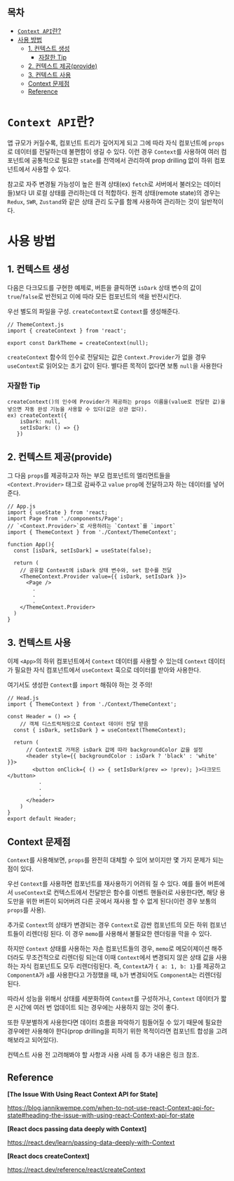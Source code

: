 <h2>목차</h2>

- [`Context API`란?](#context-api란)
- [사용 방법](#사용-방법)
  - [1. 컨텍스트 생성](#1-컨텍스트-생성)
    - [자잘한 Tip](#자잘한-tip)
  - [2. 컨텍스트 제공(provide)](#2-컨텍스트-제공provide)
  - [3. 컨텍스트 사용](#3-컨텍스트-사용)
  - [Context 문제점](#context-문제점)
  - [Reference](#reference)

# `Context API`란?

앱 규모가 커질수록, 컴포넌트 트리가 깊어지게 되고 그에 따라 자식 컴포넌트에 `props`로 데이터를 전달하는데 불편함이 생길 수 있다. 이런 경우 `Context`를 사용하여 여러 컴포넌트에 공통적으로 필요한 `state`를 전역에서 관리하여 prop drilling 없이 하위 컴포넌트에서 사용할 수 있다.

참고로 자주 변경될 가능성이 높은 원격 상태(ex) `fetch`로 서버에서 불러오는 데이터들)보다 UI 로컬 상태를 관리하는데 더 적합하다. 원격 상태(remote state)의 경우는 `Redux`, `SWR`, `Zustand`와 같은 상태 관리 도구를 함께 사용하여 관리하는 것이 일반적이다.

# 사용 방법

## 1. 컨텍스트 생성

다음은 다크모드를 구현한 예제로, 버튼을 클릭하면 `isDark` 상태 변수의 값이 `true`/`false`로 반전되고 이에 따라 모든 컴포넌트의 색을 반전시킨다.

우선 별도의 파일을 구성. `createContext`로 `Context`를 생성해준다.

```
// ThemeContext.js
import { createContext } from 'react';

export const DarkTheme = createContext(null);
```

`createContext` 함수의 인수로 전달되는 값은 `Context.Provider`가 없을 경우 `useContext`로 읽어오는 초기 값이 된다. 별다른 목적이 없다면 보통 `null`을 사용한다

### 자잘한 Tip

```
createContext()의 인수에 Provider가 제공하는 props 이름을(value로 전달한 값)을 넣으면 자동 완성 기능을 사용할 수 있다(값은 상관 없다).
ex) createContext({
    isDark: null,
    setIsDark: () => {}
   })
```

## 2. 컨텍스트 제공(provide)

그 다음 `props`를 제공하고자 하는 부모 컴포넌트의 엘리먼트들을 `<Context.Provider>` 태그로 감싸주고 `value` `prop`에 전달하고자 하는 데이터를 넣어준다.

```
// App.js
import { useState } from 'react;
import Page from './components/Page';
// `<Context.Provider>`로 사용하려는 `Context`를 `import`
import { ThemeContext } from './Context/ThemeContext';

function App(){
  const [isDark, setIsDark] = useState(false);

  return (
    // 공유할 Context에 isDark 상태 변수와, set 함수를 전달
    <ThemeContext.Provider value={{ isDark, setIsDark }}>
      <Page />
        .
        .
        .
    </ThemeContext.Provider>
  )
}
```

## 3. 컨텍스트 사용

이제 `<App>`의 하위 컴포넌트에서 `Context` 데이터를 사용할 수 있는데 `Context` 데이터가 필요한 자식 컴포넌트에서 `useContext` 훅으로 데이터를 받아와 사용한다.

여기서도 생성한 `Context`를 `import` 해줘야 하는 것 주의!

```
// Head.js
import { ThemeContext } from './Context/ThemeContext';

const Header = () => {
    // 객체 디스트럭쳐링으로 Context 데이터 전달 받음
  const { isDark, setIsDark } = useContext(ThemeContext);

  return (
      // Context로 가져온 isDark 값에 따라 backgroundColor 값을 설정
      <header style={{ backgroundColor : isDark ? 'black' : 'white' }}>
        <button onClick={ () => { setIsDark(prev => !prev); }>다크모드</button>
          .
          .
          .
      </header>
    )
}
export default Header;
```

<!-- + 컨텍스트 파일에 <Context.Provider>로 감싸는 래퍼 컴포넌트를 만들어서 export하여 사용하는 방법도 있다. 134강 참조  -->

## Context 문제점

`Context`를 사용해보면, `props`를 완전히 대체할 수 있어 보이지만 몇 가지 문제가 되는 점이 있다.

우선 `Context`를 사용하면 컴포넌트를 재사용하기 어려워 질 수 있다. 예를 들어 버튼에서 `useContext`로 컨텍스트에서 전달받은 함수를 이벤트 핸들러로 사용한다면, 해당 용도만을 위한 버튼이 되어버려 다른 곳에서 재사용 할 수 없게 된다(이런 경우 보통의 `props`를 사용).

추가로 `Context`의 상태가 변경되는 경우 `Context`로 감싼 컴포넌트의 모든 하위 컴포넌트들이 리렌더링 된다. 이 경우 `memo`를 사용해서 불필요한 렌더링을 막을 수 있다.

하지만 `Context` 상태를 사용하는 자손 컴포넌트들의 경우, `memo`로 메모이제이션 해주더라도 무조건적으로 리렌더링 되는데 이때 `Context`에서 변경되지 않은 상태 값을 사용하는 자식 컴포넌트도 모두 리렌더링된다. 즉, `ContextA`가 `{ a: 1, b: 1}`를 제공하고 `ComponentA`가 `a`를 사용한다고 가정했을 때, `b`가 변경되어도 `ComponentA`는 리렌더링 된다.

따라서 성능을 위해서 상태를 세분화하여 `Context`를 구성하거나, `Context` 데이터가 짧은 시간에 여러 번 업데이트 되는 경우에는 사용하지 않는 것이 좋다.

또한 무분별하게 사용한다면 데이터 흐름을 파악하기 힘들어질 수 있기 때문에 필요한 경우에만 사용해야 한다(prop drilling을 피하기 위한 목적이라면 컴포넌트 합성을 고려해보라고 되어있다).

컨텍스트 사용 전 고려해봐야 할 사항과 사용 사례 등 추가 내용은 링크 참조.

## Reference

**[The Issue With Using React Context API for State]**

https://blog.jannikwempe.com/when-to-not-use-react-Context-api-for-state#heading-the-issue-with-using-react-Context-api-for-state

**[React docs passing data deeply with Context]**

https://react.dev/learn/passing-data-deeply-with-Context

**[React docs createContext]**

https://react.dev/reference/react/createContext
